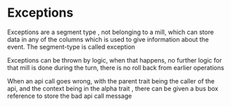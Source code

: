 # Exceptions

Exceptions are a segment type , not belonging to a mill, which can store data in any of the columns which is used to give information about the event. The segment-type is called exception

Exceptions can be thrown by logic, when that happens, no further logic for that mill is done during the turn, there is no roll back from earlier operations


When an api call goes wrong, with the parent trait being the caller of the api, and the context being in the alpha trait , there can be given a bus box reference to store the bad api call message


